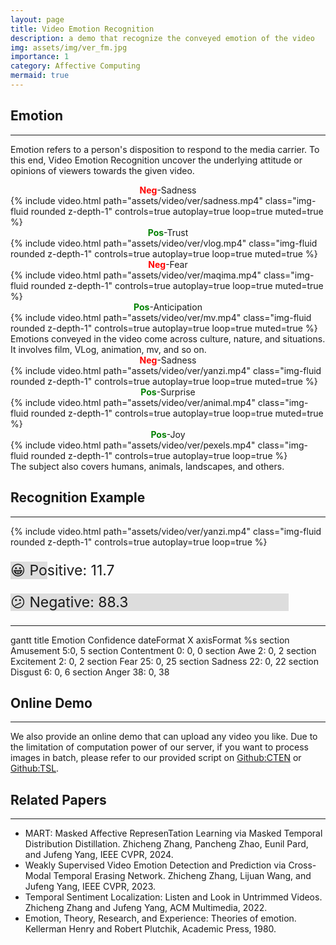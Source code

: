 ```yaml
---
layout: page
title: Video Emotion Recognition
description: a demo that recognize the conveyed emotion of the video
img: assets/img/ver_fm.jpg
importance: 1
category: Affective Computing
mermaid: true
---
```




## Emotion
---
Emotion refers to a person's disposition to respond to the media carrier. To this end, Video Emotion Recognition uncover the underlying attitude or opinions of viewers towards the given video.

<div class="row mt-3">
    <div class="col-sm mt-3 mt-md-0">
        <center>
            <span class="label label-default"><span style="color:red;font-weight:bold;">Neg</span>-Sadness</span>
        </center>
        {% include video.html path="assets/video/ver/sadness.mp4" class="img-fluid rounded z-depth-1" controls=true autoplay=true loop=true muted=true %}
    </div>
    <div class="col-sm mt-3 mt-md-0">
        <center>
            <span class="label label-default"><span style="color:green;font-weight:bold;">Pos</span>-Trust</span>
        </center>
        {% include video.html path="assets/video/ver/vlog.mp4" class="img-fluid rounded z-depth-1" controls=true autoplay=true loop=true muted=true %}
    </div>
    <div class="col-sm mt-3 mt-md-0">
        <center>
            <span class="label label-default"><span style="color:red;font-weight:bold;">Neg</span>-Fear</span>
        </center>
        {% include video.html path="assets/video/ver/maqima.mp4" class="img-fluid rounded z-depth-1" controls=true autoplay=true loop=true muted=true %}
    </div>
    <div class="col-sm mt-3 mt-md-0">
        <center>
            <span class="label label-default"><span style="color:green;font-weight:bold;">Pos</span>-Anticipation</span>
        </center>
        {% include video.html path="assets/video/ver/mv.mp4" class="img-fluid rounded z-depth-1" controls=true autoplay=true loop=true muted=true %}
    </div>
</div>
<div class="caption">
    Emotions conveyed in the video come across culture, nature, and situations.
    It involves film, VLog, animation, mv, and so on.
</div>

<div class="row mt-3">
    <div class="col-sm mt-4 mt-md-0">
        <center>
            <span class="label label-default"><span style="color:red;font-weight:bold;">Neg</span>-Sadness</span>
        </center>
        {% include video.html path="assets/video/ver/yanzi.mp4" class="img-fluid rounded z-depth-1" controls=true autoplay=true loop=true muted=true %}
    </div>
    <div class="col-sm mt-4 mt-md-0">
        <center>
            <span class="label label-default"><span style="color:green;font-weight:bold;">Pos</span>-Surprise</span>
        </center>
        {% include video.html path="assets/video/ver/animal.mp4" class="img-fluid rounded z-depth-1" controls=true autoplay=true loop=true muted=true %}
    </div>
    <div class="col-sm mt-4 mt-md-0">
        <center>
            <span class="label label-default"><span style="color:green;font-weight:bold;">Pos</span>-Joy</span>
        </center>
        {% include video.html path="assets/video/ver/pexels.mp4" class="img-fluid rounded z-depth-1" controls=true autoplay=true loop=true %}
    </div>
</div>
<div class="caption">
The subject also covers humans, animals, landscapes, and others.
</div>


## Recognition Example
---
<script src="mermaid.full.min.js"></script>

<div class="row">
    <div class="col-sm">
        {% include video.html path="assets/video/ver/yanzi.mp4" class="img-fluid rounded z-depth-1" controls=true autoplay=true loop=true %}
    </div>
    <!-- <div class="col-sm mt-6 mt-md-0"> -->
    <div class="col-sm">
        <div id="pos_val_bar" style="background:#DDDDDD; width:11.7%;">
            <p id="pos_val" class="pl-5" style="font-size:23px;white-space:nowrap;">&#128512; Positive: 11.7</p>
        </div>
        <div id="neg_val_bar" style="background:#DDDDDD; width:88.3%;">
                <p id="neg_val" class="pl-5" style="font-size:23px;white-space:nowrap;">&#128533; Negative: 88.3</p>
        </div>
        <hr/>
        <div class="mermaid">
            gantt
            title Emotion Confidence
            dateFormat X
            axisFormat %s
            section Amusement
            5:0, 5
            section Contentment
            0: 0, 0
            section Awe
            2: 0, 2
            section Excitement
            2: 0, 2
            section Fear
            25: 0, 25
            section Sadness
            22: 0, 22
            section Disgust
            6: 0, 6
            section Anger
            38: 0, 38
        </div>
    </div>
    
</div>


## Online Demo
---
We also provide an online demo that can upload any video you like.
Due to the limitation of computation power of our server, if you want to process images in batch, please refer to our provided script on [Github:CTEN](https://github.com/nku-zhichengzhang/CTEN) or [Github:TSL](https://github.com/nku-zhichengzhang/TSL300).


## Related Papers
---
- MART: Masked Affective RepresenTation Learning via Masked Temporal Distribution Distillation. Zhicheng Zhang, Pancheng Zhao, Eunil Pard, and Jufeng Yang, IEEE CVPR, 2024.
- Weakly Supervised Video Emotion Detection and Prediction via Cross-Modal Temporal Erasing Network. Zhicheng Zhang, Lijuan Wang, and Jufeng Yang, IEEE CVPR, 2023.
- Temporal Sentiment Localization: Listen and Look in Untrimmed Videos. Zhicheng Zhang and Jufeng Yang, ACM Multimedia, 2022.
- Emotion, Theory, Research, and Experience: Theories of emotion. Kellerman Henry and Robert Plutchik, Academic Press, 1980.
